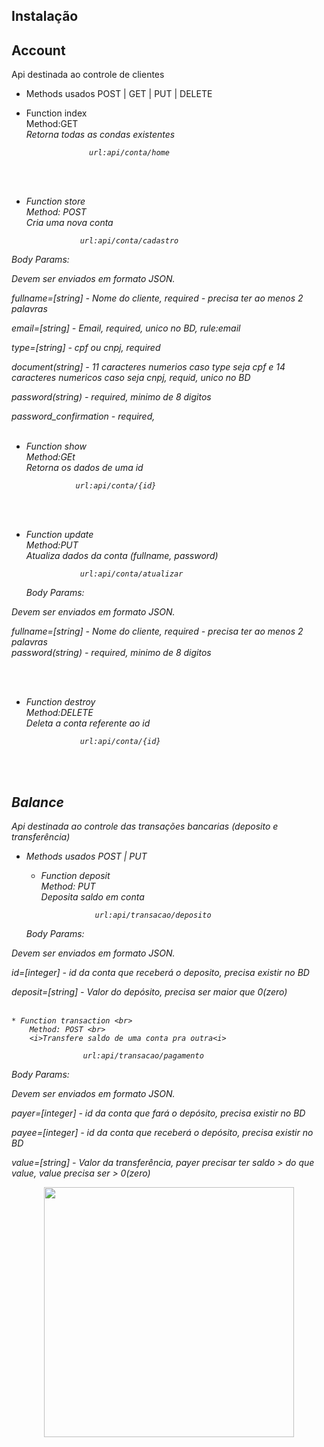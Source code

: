 ## Instalação



## Account

Api destinada ao controle de clientes

* Methods usados
POST | GET | PUT | DELETE

 * Function index <br>
        Method:GET <br>
                 <i>Retorna todas as condas existentes<i>
    
                     url:api/conta/home
 <br>
 <br>
    
  * Function store <br>
        Method: POST <br>
        <i>Cria uma nova conta<i>
           
                    url:api/conta/cadastro
                    
 Body Params:

Devem ser enviados em formato JSON.

fullname=[string] - Nome do cliente, required - precisa ter ao menos 2 palavras

email=[string] - Email, required, unico no BD, rule:email

type=[string] - cpf ou cnpj, required

document(string] - 11 caracteres numerios caso type seja cpf e 14 caracteres numericos caso seja cnpj, requid, unico no BD

password(string) - required, minimo de 8 digitos

password_confirmation - required,
<br>
<br>
            
   * Function show <br>
        Method:GEt <br>
        <i>Retorna os dados de uma id<i>
        
                    url:api/conta/{id}           
<br>
<br>
            
  * Function update <br>
        Method:PUT <br>
        <i>Atualiza dados da conta (fullname, password)<i>
            
                    url:api/conta/atualizar
     
      Body Params:

Devem ser enviados em formato JSON.
 
 fullname=[string] - Nome do cliente, required - precisa ter ao menos 2 palavras <br>
 password(string) - required, minimo de 8 digitos
      
   <br>
   <br>
   
  * Function destroy <br>
        Method:DELETE <br>
        <i>Deleta a conta referente ao id<i>
        
                    url:api/conta/{id}
        
  <br>
  <br>

## Balance

  Api destinada ao controle das transações bancarias (deposito e transferência)
  
* Methods usados
POST | PUT 

  * Function deposit <br>
        Method: PUT <br>
        <i>Deposita saldo em conta<i>
           
                    url:api/transacao/deposito
   
   Body Params:

Devem ser enviados em formato JSON.

id=[integer] - id da conta que receberá o deposito, precisa existir no BD

deposit=[string] - Valor do depósito, precisa ser maior que 0(zero)
   <br>
   <br>
            
    * Function transaction <br>
        Method: POST <br>
        <i>Transfere saldo de uma conta pra outra<i>
           
                    url:api/transacao/pagamento
            
    
   Body Params:

Devem ser enviados em formato JSON.

payer=[integer] - id da conta que fará o depósito, precisa existir no BD

payee=[integer] - id da conta que receberá o depósito, precisa existir no BD  
 
value=[string] - Valor da transferência, payer precisar ter saldo > do que value, value precisa ser > 0(zero)

<p align="center"><a href="https://laravel.com" target="_blank"><img src="https://raw.githubusercontent.com/laravel/art/master/logo-lockup/5%20SVG/2%20CMYK/1%20Full%20Color/laravel-logolockup-cmyk-red.svg" width="400"></a></p>
